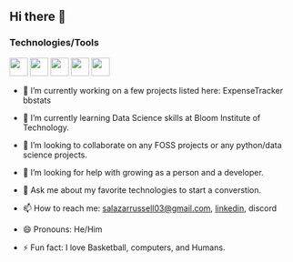 ## Hi there 👋

### Technologies/Tools
<img height="32" width="32" src="https://github.com/user-attachments/assets/4ee42d04-f721-45b9-9265-076bc4c46231" />
<img height="32" width="32" src="https://github.com/user-attachments/assets/56326796-9930-48c4-b42a-ccebb0637875" />
<img height="32" width="32" src="https://github.com/user-attachments/assets/7010152a-4e73-48e7-ad3a-7603b7a7795e" />
<img height="32" width="32" src="https://github.com/user-attachments/assets/985d3803-7ef5-4741-8052-8f4495a806f9" />
<img height="32" width="32" src="https://github.com/user-attachments/assets/6e17b472-1461-4180-8655-dd8bda8fd395" />



- 🔭 I’m currently working on a few projects listed here:
	ExpenseTracker
    	bbstats

- 🌱 I’m currently learning Data Science skills at Bloom Institute of Technology.

- 👯 I’m looking to collaborate on any FOSS projects or any python/data science projects.

- 🤔 I’m looking for help with growing as a person and a developer.

- 💬 Ask me about my favorite technologies to start a converstion.

- 📫 How to reach me: salazarrussell03@gmail.com, [linkedin](https://www.linkedin.com/in/russell-salazar/), discord

- 😄 Pronouns: He/Him

- ⚡ Fun fact: I love Basketball, computers, and Humans.
